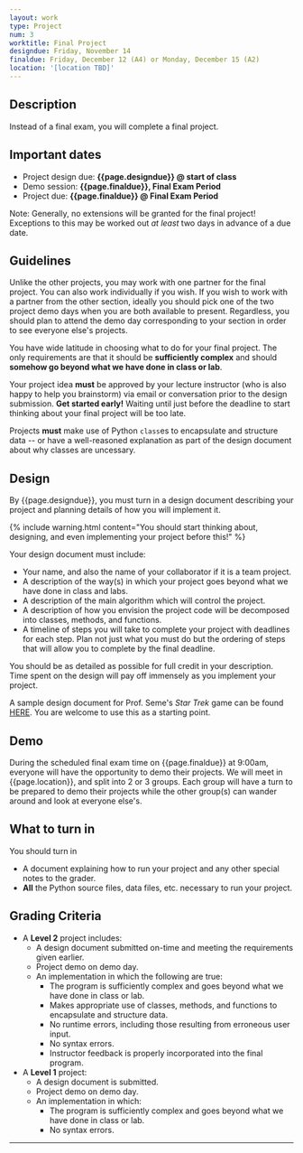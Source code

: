 ```yaml
---
layout: work
type: Project
num: 3
worktitle: Final Project
designdue: Friday, November 14
finaldue: Friday, December 12 (A4) or Monday, December 15 (A2)
location: '[location TBD]'
---
```


## Description

Instead of a final exam, you will complete a final project.

Important dates
---------------

-   Project design due: **{{page.designdue}} @ start of class**
-   Demo session: **{{page.finaldue}}, Final Exam Period**
-   Project due: **{{page.finaldue}} @ Final Exam Period**

Note: Generally, no extensions will be granted for the final project! Exceptions to this may be worked out *at least* two days in advance of a due date.

Guidelines
----------

Unlike the other projects, you may work with one partner for the final
project. You can also work individually if you wish.  If you wish to
work with a partner from the other section, ideally you should pick
one of the two project demo days when you are both available to
present.  Regardless, you should plan to attend the demo day
corresponding to your section in order to see everyone else's projects.

You have wide latitude in choosing what to do for your final project.
The only requirements are that it should be **sufficiently complex** and
should **somehow go beyond what we have done in class or lab**.

Your project
idea **must** be approved by your lecture instructor (who is also happy
to help you brainstorm) via email or conversation prior to the design submission.
**Get started early!** Waiting until just before
the deadline to start thinking about your final project will be too
late.

Projects **must** make use of Python `class`es to encapsulate and
structure data -- or have a well-reasoned explanation as part of the design document about why classes are uncessary.

Design
------

By {{page.designdue}}, you must turn in a design document describing
your project and planning details of how you will implement it.

{% include warning.html content="You should start thinking about, designing, and even
implementing your project before this!" %}

Your design document must include:

-   Your name, and also the name of your collaborator if it is a team project.
-   A description of the way(s) in which your project goes beyond what
    we have done in class and labs.
-   A description of the main algorithm which will control the project.
-   A description of how you envision the project code will be
    decomposed into classes, methods, and functions.
-   A timeline of steps you will take to complete your project with
    deadlines for each step. Plan not just what you must do but the
    ordering of steps that will allow you to complete by the final
    deadline.

You should be as detailed as possible for full credit in your
description. Time spent on the design will pay off immensely as you
implement your project.

A sample design document for Prof. Seme's *Star Trek* game can be
found
[HERE](https://hendrix-my.sharepoint.com/:w:/g/personal/seme_hendrix_edu/EaY-fc3O7LRHi8WH1e9I3g4BEB2ZBM-df1IQjxfkJMq-FA?e=XuP2ej). You
are welcome to use this as a starting point.

Demo
----

During the scheduled final exam time on {{page.finaldue}} at 9:00am,
everyone will have the opportunity to demo their projects.  We will
meet in {{page.location}}, and split into 2 or 3 groups.  Each group
will have a turn to be prepared to demo their projects while the other
group(s) can wander around and look at everyone else's.

What to turn in
---------------

You should turn in

-   A document explaining how to run your project and any other special
    notes to the grader.
-   **All** the Python source files, data files, etc. necessary to run
    your project.

## Grading Criteria
* A **Level 2** project includes:
  * A design document submitted on-time and meeting the requirements
    given earlier.
  * Project demo on demo day.
  * An implementation in which the following are true:
    * The program is sufficiently complex and goes beyond what we have
	  done in class or lab.
	* Makes appropriate use of classes, methods, and functions
	  to encapsulate and structure data.
	* No runtime errors, including those resulting from erroneous user input.
	* No syntax errors.
	* Instructor feedback is properly incorporated into the final program.
* A **Level 1** project:
  * A design document is submitted.
  * Project demo on demo day.
  * An implementation in which:
    * The program is sufficiently complex and goes beyond what we have
	  done in class or lab.
	* No syntax errors.

<!-- Of course, the [Python style guide]({{site.baseurl}}/python_style_guide.html) and -->
<!-- [style checker]({{site.baseurl}}/python_style_guide.html) still apply! -->

------------------------------------------------------------------------
